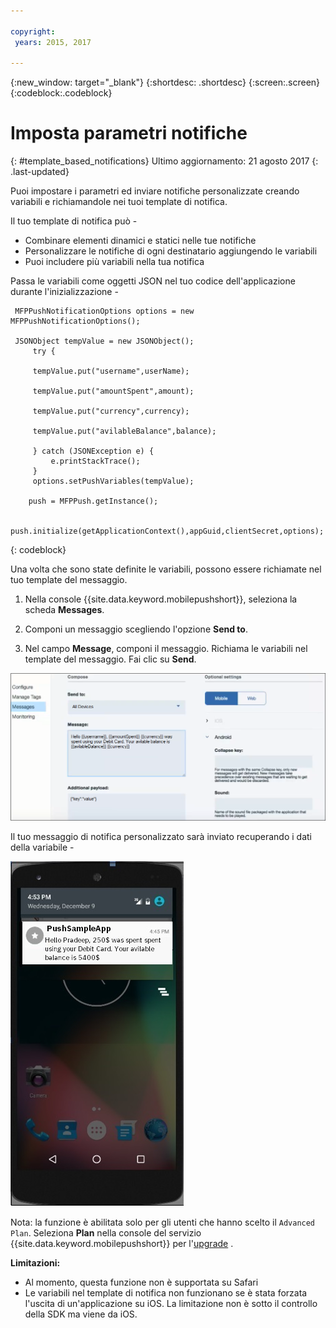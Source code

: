 ```yaml
---

copyright:
 years: 2015, 2017

---
```


{:new_window: target="_blank"}
{:shortdesc: .shortdesc}
{:screen:.screen}
{:codeblock:.codeblock}

# Imposta parametri notifiche
{: #template_based_notifications}
Ultimo aggiornamento: 21 agosto 2017
{: .last-updated}

Puoi impostare i parametri ed inviare notifiche personalizzate creando variabili e richiamandole nei tuoi template di notifica.

Il tuo template di notifica può -

 - Combinare elementi dinamici e statici nelle tue notifiche
 - Personalizzare le notifiche di ogni destinatario aggiungendo le variabili
 - Puoi includere più variabili nella tua notifica 

Passa le variabili come oggetti JSON nel tuo codice dell'applicazione durante l'inizializzazione -

    
   ```
    MFPPushNotificationOptions options = new MFPPushNotificationOptions();

    JSONObject tempValue = new JSONObject();
        try {
        
		tempValue.put("username",userName);
        
        tempValue.put("amountSpent",amount);
		
        tempValue.put("currency",currency);
		
        tempValue.put("avilableBalance",balance);
        
		} catch (JSONException e) {
            e.printStackTrace();
        }
        options.setPushVariables(tempValue); 
	   
	   push = MFPPush.getInstance();

       push.initialize(getApplicationContext(),appGuid,clientSecret,options);
   ```
{: codeblock}


Una volta che sono state definite le variabili, possono essere richiamate nel tuo template del messaggio.

1. Nella console {{site.data.keyword.mobilepushshort}}, seleziona la scheda **Messages**. 

2. Componi un messaggio scegliendo l'opzione **Send to**.

2. Nel campo **Message**, componi il messaggio.  Richiama le variabili nel template del messaggio. Fai clic su **Send**.

![template messaggio](images/message_template.png)

Il tuo messaggio di notifica personalizzato sarà inviato recuperando i dati della variabile -

![esempio messaggio](images/message_template_example.jpg)

Nota: la funzione è abilitata solo per gli utenti che hanno scelto il `Advanced Plan`. Seleziona **Plan** nella console del servizio {{site.data.keyword.mobilepushshort}} per l'[upgrade](https://console-tok02-red.cdn.s-bluemix.net/docs/account/change-plan.html#changing) .

**Limitazioni:**

 - Al momento, questa funzione non è supportata su Safari
 - Le variabili nel template di notifica non funzionano se è stata forzata l'uscita di un'applicazione su iOS. La limitazione non è sotto il controllo della SDK ma viene da iOS.








